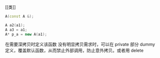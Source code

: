 [[类]]

```C++
A(const A &);

A a2(a1);
A a3 = a1;
A* p_a = new A(a1);
```
在需要深拷贝时定义该函数
没有明显拷贝需求时，可以在 private 部分 dummy 定义，覆盖默认函数，从而禁止外部调用，防止意外拷贝。或者用 delete